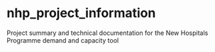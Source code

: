 # nhp_project_information
Project summary and technical documentation for the New Hospitals Programme demand and capacity tool

